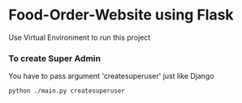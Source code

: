 # Food-Order-Website using Flask

Use Virtual Environment to run this project

### To create Super Admin 
You have to pass argument 'createsuperuser' just like Django
```
python ./main.py createsuperuser
```